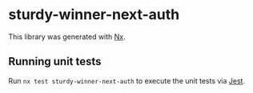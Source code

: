 # sturdy-winner-next-auth

This library was generated with [Nx](https://nx.dev).

## Running unit tests

Run `nx test sturdy-winner-next-auth` to execute the unit tests via [Jest](https://jestjs.io).
